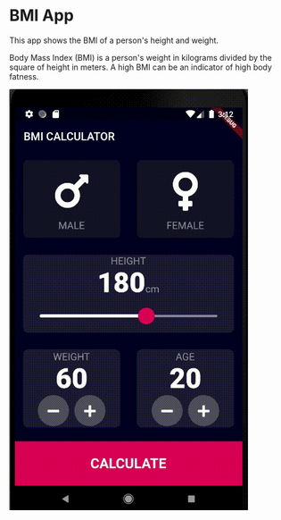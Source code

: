 # BMI App

This app shows the BMI of a person's height and weight.

Body Mass Index (BMI) is a person's weight in kilograms divided by the square of height in meters. 
A high BMI can be an indicator of high body fatness.

![](bmi.gif)

